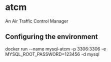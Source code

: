 # atcm
An Air Traffic Control Manager

## Configuring the environment

docker run --name mysql-atcm -p 3306:3306 -e MYSQL_ROOT_PASSWORD=123456 -d mysql